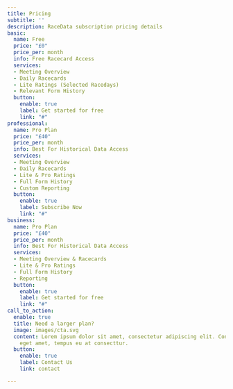 ```yaml
---
title: Pricing
subtitle: ''
description: RaceData subscription pricing details
basic:
  name: Free
  price: "£0"
  price_per: month
  info: Free Racecard Access
  services:
  - Meeting Overview
  - Daily Racecards
  - Lite Ratings (Selected Racedays)
  - Relevant Form History
  button:
    enable: true
    label: Get started for free
    link: "#"
professional:
  name: Pro Plan
  price: "£40"
  price_per: month
  info: Best For Historical Data Access
  services:
  - Meeting Overview
  - Daily Racecards
  - Lite & Pro Ratings
  - Full Form History
  - Custom Reporting
  button:
    enable: true
    label: Subscribe Now
    link: "#"
business:
  name: Pro Plan
  price: "£40"
  price_per: month
  info: Best For Historical Data Access
  services:
  - Meeting Overview & Racecards
  - Lite & Pro Ratings
  - Full Form History
  - Reporting
  button:
    enable: true
    label: Get started for free
    link: "#"
call_to_action:
  enable: true
  title: Need a larger plan?
  image: images/cta.svg
  content: Lorem ipsum dolor sit amet, consectetur adipiscing elit. Consequat tristique
    eget amet, tempus eu at consecttur.
  button:
    enable: true
    label: Contact Us
    link: contact

---
```

